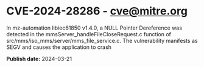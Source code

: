 # CVE-2024-28286 - cve@mitre.org

In mz-automation libiec61850 v1.4.0, a NULL Pointer Dereference was detected in the mmsServer_handleFileCloseRequest.c function of src/mms/iso_mms/server/mms_file_service.c. The vulnerability manifests as SEGV and causes the application to crash

**Publish date:** 2024-03-21
